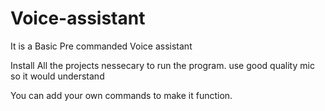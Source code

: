 # Voice-assistant
It is a Basic Pre commanded Voice assistant

Install All the projects nessecary to run the program.
use good quality mic so it would understand

You can add your own commands to make it function.
